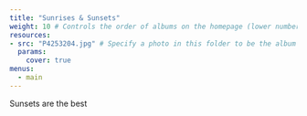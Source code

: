 ```yaml
---
title: "Sunrises & Sunsets"
weight: 10 # Controls the order of albums on the homepage (lower number appears first)
resources:
- src: "P4253204.jpg" # Specify a photo in this folder to be the album cover
  params:
    cover: true
menus:
  - main
---
```


Sunsets are the best
